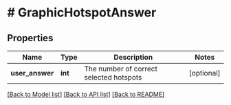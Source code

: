 # # GraphicHotspotAnswer

## Properties

Name | Type | Description | Notes
------------ | ------------- | ------------- | -------------
**user_answer** | **int** | The number of correct selected hotspots | [optional] 

[[Back to Model list]](../../README.md#documentation-for-models) [[Back to API list]](../../README.md#documentation-for-api-endpoints) [[Back to README]](../../README.md)


